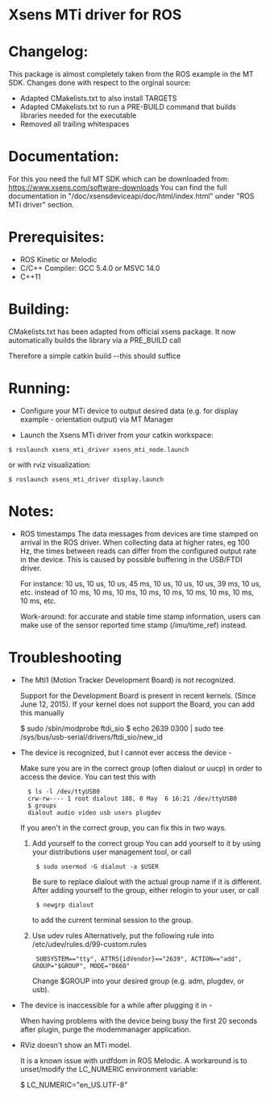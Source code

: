 # Xsens MTi driver for ROS

# Changelog:
This package is almost completely taken from the ROS example in the MT SDK.
Changes done with respect to the orginal source:
 - Adapted CMakelists.txt to also install TARGETS
 - Adapted CMakelists.txt to run a PRE-BUILD command that builds libraries needed for the executable
 - Removed all trailing whitespaces

# Documentation:
  For this you need the full MT SDK which can be downloaded from: https://www.xsens.com/software-downloads
  You can find the full documentation in "<your MT SDK directory>/doc/xsensdeviceapi/doc/html/index.html" under "ROS MTi driver" section.

# Prerequisites:
  - ROS Kinetic or Melodic
  - C/C++ Compiler: GCC 5.4.0 or MSVC 14.0
  - C++11

# Building:
  CMakelists.txt has been adapted from official xsens package.
  It now automatically builds the library via a PRE_BUILD call

  Therefore a simple catkin build --this should suffice

# Running:
  - Configure your MTi device to output desired data (e.g. for display example - orientation output) via MT Manager

   - Launch the Xsens MTi driver from your catkin workspace:


    $ roslaunch xsens_mti_driver xsens_mti_node.launch

  or with rviz visualization:

    $ roslaunch xsens_mti_driver display.launch


# Notes:
  - ROS timestamps
      The data messages from devices are time stamped on arrival in the ROS driver.
      When collecting data at higher rates, eg 100 Hz, the times between reads can differ from the configured output rate in the device.
      This is caused by possible buffering in the USB/FTDI driver.

      For instance:
      10 us, 10 us, 10 us, 45 ms, 10 us, 10 us, 10 us, 39 ms, 10 us, etc.
      instead of
      10 ms, 10 ms, 10 ms, 10 ms, 10 ms, 10 ms, 10 ms, 10 ms, 10 ms, etc.

      Work-around: for accurate and stable time stamp information, users can make use of the sensor reported time stamp (/imu/time_ref) instead.

# Troubleshooting
  - The Mti1 (Motion Tracker Development Board) is not recognized.

      Support for the Development Board is present in recent kernels. (Since June 12, 2015).
      If your kernel does not support the Board, you can add this manually

      $ sudo /sbin/modprobe ftdi_sio
      $ echo 2639 0300 | sudo tee /sys/bus/usb-serial/drivers/ftdi_sio/new_id


  - The device is recognized, but I cannot ever access the device -

      Make sure you are in the correct group (often dialout or uucp) in order to
      access the device. You can test this with

          $ ls -l /dev/ttyUSB0
          crw-rw---- 1 root dialout 188, 0 May  6 16:21 /dev/ttyUSB0
          $ groups
          dialout audio video usb users plugdev

      If you aren't in the correct group, you can fix this in two ways.

      1. Add yourself to the correct group
          You can add yourself to it by using your distributions user management
          tool, or call

              $ sudo usermod -G dialout -a $USER

          Be sure to replace dialout with the actual group name if it is
          different. After adding yourself to the group, either relogin to your
          user, or call

              $ newgrp dialout

          to add the current terminal session to the group.

      2. Use udev rules
          Alternatively, put the following rule into /etc/udev/rules.d/99-custom.rules

              SUBSYSTEM=="tty", ATTRS{idVendor}=="2639", ACTION=="add", GROUP="$GROUP", MODE="0660"

          Change $GROUP into your desired group (e.g. adm, plugdev, or usb).


  - The device is inaccessible for a while after plugging it in -

      When having problems with the device being busy the first 20 seconds after
      plugin, purge the modemmanager application.

  - RViz doesn't show an MTi model.

      It is a known issue with urdfdom in ROS Melodic. A workaround is to unset/modify the LC_NUMERIC environment variable:

      $ LC_NUMERIC="en_US.UTF-8"
